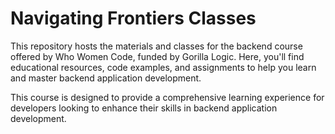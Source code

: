 # Navigating Frontiers Classes

This repository hosts the materials and classes for the backend course offered by Who Women Code, funded by Gorilla Logic. Here, you'll find educational resources, code examples, and assignments to help you learn and master backend application development.

This course is designed to provide a comprehensive learning experience for developers looking to enhance their skills in backend application development.

